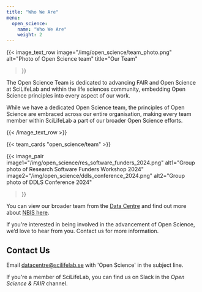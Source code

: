 ```yaml
---
title: "Who We Are"
menu:
  open_science:
    name: "Who We Are"
    weight: 2
---
```


{{< image_text_row 
  image="/img/open_science/team_photo.png" 
  alt="Photo of Open Science team"
  title="Our Team" 
>}}

The Open Science Team is dedicated to advancing FAIR and Open Science at SciLifeLab and within the life sciences
community, embedding Open Science principles into every aspect of our work.

While we have a dedicated Open Science team, the principles of Open Science are embraced across our entire organisation,
making every team member within SciLifeLab a part of our broader Open Science efforts.

{{< /image_text_row  >}}

<!-- To edit the team, change the data in data/open_science/team.json -->

{{< team_cards "open_science/team" >}}

{{< image_pair 
  image1="/img/open_science/res_software_funders_2024.png"
  alt1="Group photo of Research Software Funders Workshop 2024"
  image2="/img/open_science/ddls_conference_2024.png" 
  alt2="Group photo of DDLS Conference 2024"
>}}

You can view our broader team from the [Data Centre](https://www.scilifelab.se/contact/data-center/) and find out more
about [NBIS here](https://nbis.se/).

If you're interested in being involved in the advancement of Open Science, we’d love to hear from you.
Contact us for more information.

## Contact Us

Email [datacentre@scilifelab.se](mailto:datacentre@scilifelab.se) with 'Open Science' in the subject line.

If you're a member of SciLifeLab, you can find us on Slack in the _Open Science & FAIR_ channel.

